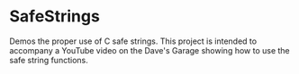 # SafeStrings

Demos the proper use of C safe strings.  This project is intended to accompany a YouTube video on the Dave's Garage showing how to use the safe string functions.
